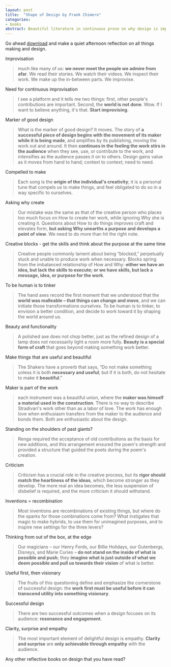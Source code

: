 ```yaml
---
layout: post
title:  "Shape of Design by Frank Chimero"
categories:
- books
abstract: Beautiful literature in continuous prose on why design is important and how designers work towards it.
---
```


Go ahead [download](http://shapeofdesignbook.com/) and make a quiet afternoon reflection on all things making and design.

Improvisation

> much like many of us: **we never meet the people we admire from afar**. We read their stories. We watch their videos. We inspect their work. We make up the in-between parts. We improvise.

Need for continuous improvisation

> I see a platform and it tells me two things: first, other people's contributions are important. Second, the **world is not done**. Wow. If I want to believe anything, it's that. **Start improvising**.

Marker of good design

> What is the marker of good design? It moves. The story of **a successful piece of design begins with the movement of its maker while it is being made**, and amplifies by its publishing, moving the work out and around. It then **continues in the feeling the work stirs in the audience** when they see, use, or contribute to the work, and intensifies as the audience passes it on to others. Design gains value as it moves from hand to hand; context to context; need to need.

Compelled to make

> Each song is the **origin of the individual's creativity**; it is a personal tune that compels us to make things, and feel obligated to do so in a way specific to ourselves.

Asking why create

> Our mistake was the same as that of the creative person who places too much focus on How to create her work, while ignoring Why she is creating it. Questions about How to do things improves craft and elevates form, **but asking Why unearths a purpose and develops a point of view**. We need to do more than hit the right note.

Creative blocks - get the skills and think about the purpose at the same time

> Creative people commonly lament about being “blocked,” perpetually stuck and unable to produce work when necessary. Blocks spring from the imbalanced relationship of How and Why: **either we have an idea, but lack the skills to execute; or we have skills, but lack a message, idea, or purpose for the work**.

To be human is to tinker

> The hand axes record the first moment that we understood that the **world was malleable – that things can change and move**, and we can initiate those transformations ourselves. To be human is to tinker, to envision a better condition, and decide to work toward it by shaping the world around us.

Beauty and functionality

> A polished axe does not chop better, just as the refined design of a lamp does not necessarily light a room more fully. **Beauty is a special form of craft** that goes beyond making something work better.

Make things that are useful and beautiful

> The Shakers have a proverb that says, “Do not make something unless it is both **necessary and useful**; but if it is both, do not hesitate to make it **beautiful**.”

Maker is part of the work

> each instrument was a beautiful union, where the **maker was himself a material used in the construction**. There is no way to describe Stradivari's work other than as a labor of love. The work has enough love when enthusiasm transfers from the maker to the audience and bonds them. Both are enthusiastic about the design.

Standing on the shoulders of past giants?

> Renga required the acceptance of old contributions as the basis for new additions, and this arrangement ensured the poem's strength and provided a structure that guided the poets during the poem's creation.

Criticism

> Criticism has a crucial role in the creative process, but its **rigor should match the heartiness of the ideas**, which become stronger as they develop. The more real an idea becomes, the less suspension of disbelief is required, and the more criticism it should withstand.

Inventions = recombination

> Most inventions are recombinations of existing things, but where do the sparks for those combinations come from? What instigates that magic to make hybrids, to use them for unimagined purposes, and to inspire new settings for the three levers?

Thinking from out of the box, at the edge

> Our magicians – our Henry Fords, our Billie Holidays, our Gutenbergs, Disneys, and Marie Curies – **do not stand on the inside of what is possible and push**; they **imagine what is just outside of what we deem possible and pull us towards their vision** of what is better.

Useful first, then visionary

> The fruits of this questioning define and emphasize the cornerstone of successful design: the **work first must be useful before it can transcend utility into something visionary**.

Successful design

> There are two successful outcomes when a design focuses on its audience: **resonance and engagement**.

Clarity, surprise and empathy

> The most important element of delightful design is empathy. **Clarity and surprise** are **only achievable through empathy** with the audience.

<p class="discussion">Any other reflective books on design that you have read?</p>
